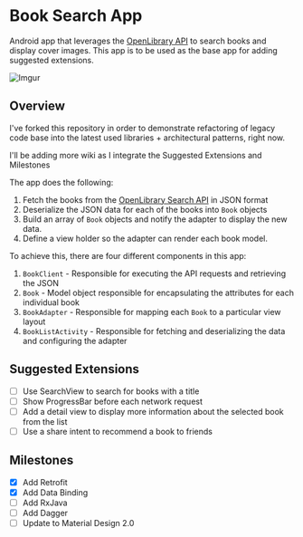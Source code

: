 # Book Search App

Android app that leverages the [OpenLibrary API](https://openlibrary.org/developers/api) to search books and display cover images. This app is to be used as the base app for adding suggested extensions.

![Imgur](http://i.imgur.com/NJmF42Yl.png)

## Overview

I've forked this repository in order to demonstrate refactoring of legacy code base into the latest used libraries + architectural patterns, right now.

I'll be adding more wiki as I integrate the Suggested Extensions and Milestones

The app does the following:

1. Fetch the books from the [OpenLibrary Search API](https://openlibrary.org/dev/docs/api/search) in JSON format
2. Deserialize the JSON data for each of the books into `Book` objects
3. Build an array of `Book` objects and notify the adapter to display the new data. 
4. Define a view holder so the adapter can render each book model. 

To achieve this, there are four different components in this app:

1. `BookClient` - Responsible for executing the API requests and retrieving the JSON
2. `Book` - Model object responsible for encapsulating the attributes for each individual book
3. `BookAdapter` - Responsible for mapping each `Book` to a particular view layout
4. `BookListActivity` - Responsible for fetching and deserializing the data and configuring the adapter

## Suggested Extensions

- [ ] Use SearchView to search for books with a title
- [ ] Show ProgressBar before each network request
- [ ] Add a detail view to display more information about the selected book from the list
- [ ] Use a share intent to recommend a book to friends

## Milestones
- [x] Add Retrofit
- [x] Add Data Binding
- [ ] Add RxJava
- [ ] Add Dagger
- [ ] Update to Material Design 2.0  
